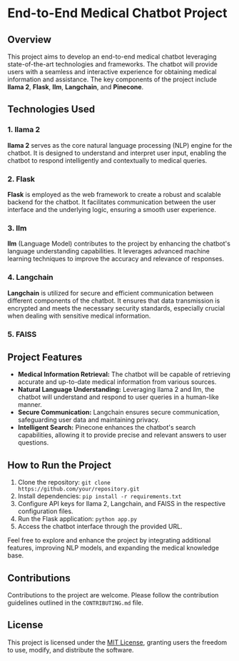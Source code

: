 # End-to-End Medical Chatbot Project

## Overview

This project aims to develop an end-to-end medical chatbot leveraging state-of-the-art technologies and frameworks. The chatbot will provide users with a seamless and interactive experience for obtaining medical information and assistance. The key components of the project include **llama 2**, **Flask**, **llm**, **Langchain**, and **Pinecone**.

## Technologies Used

### 1. llama 2

**llama 2** serves as the core natural language processing (NLP) engine for the chatbot. It is designed to understand and interpret user input, enabling the chatbot to respond intelligently and contextually to medical queries.

### 2. Flask

**Flask** is employed as the web framework to create a robust and scalable backend for the chatbot. It facilitates communication between the user interface and the underlying logic, ensuring a smooth user experience.

### 3. llm

**llm** (Language Model) contributes to the project by enhancing the chatbot's language understanding capabilities. It leverages advanced machine learning techniques to improve the accuracy and relevance of responses.

### 4. Langchain

**Langchain** is utilized for secure and efficient communication between different components of the chatbot. It ensures that data transmission is encrypted and meets the necessary security standards, especially crucial when dealing with sensitive medical information.

### 5. FAISS


## Project Features

- **Medical Information Retrieval:** The chatbot will be capable of retrieving accurate and up-to-date medical information from various sources.
- **Natural Language Understanding:** Leveraging llama 2 and llm, the chatbot will understand and respond to user queries in a human-like manner.
- **Secure Communication:** Langchain ensures secure communication, safeguarding user data and maintaining privacy.
- **Intelligent Search:** Pinecone enhances the chatbot's search capabilities, allowing it to provide precise and relevant answers to user questions.

## How to Run the Project

1. Clone the repository: `git clone https://github.com/your/repository.git`
2. Install dependencies: `pip install -r requirements.txt`
3. Configure API keys for llama 2, Langchain, and FAISS in the respective configuration files.
4. Run the Flask application: `python app.py`
5. Access the chatbot interface through the provided URL.

Feel free to explore and enhance the project by integrating additional features, improving NLP models, and expanding the medical knowledge base.

## Contributions

Contributions to the project are welcome. Please follow the contribution guidelines outlined in the `CONTRIBUTING.md` file.

## License

This project is licensed under the [MIT License](LICENSE), granting users the freedom to use, modify, and distribute the software.


